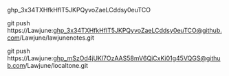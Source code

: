 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

git push https://Lawjune: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@github.com/Lawjune/lawjunenotes.git


git push https://Lawjune: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@github.com/Lawjune/localtone.git